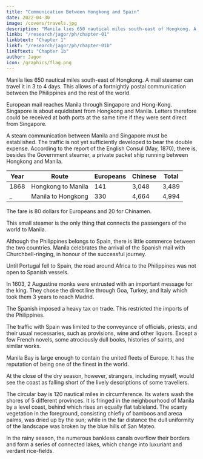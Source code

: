 ```yaml
---
title: "Communication Between Hongkong and Spain"
date: 2022-04-30
image: /covers/travels.jpg
description: "Manila lies 650 nautical miles south-east of Hongkong. A mail steamer can travel it in 3 to 4 days"
linkb: "/research/jagor/ph/chapter-01"
linkbtext: "Chapter 1"
linkf: "/research/jagor/ph/chapter-01b"
linkftext: "Chapter 1b"
author: Jagor
icon: /graphics/flag.png
---
```




Manila lies 650 nautical miles south-east of Hongkong. A mail steamer can travel it in 3 to 4 days. This allows of a fortnightly postal communication between the Philippines and the rest of the world.

European mail reaches Manila through Singapore and Hong-Kong. Singapore is about equidistant from Hongkong and Manila. Letters therefore could be received at both ports at the same time if they were sent direct from Singapore. 

A steam communication between Manila and Singapore must be established. The traffic is not yet sufficiently developed to bear the double expense. According to the report of the English Consul (May, 1870), there is, besides the Government steamer, a private packet ship running between Hongkong and Manila. 


Year | Route | Europeans | Chinese |  Total
--- | --- | --- | --- | ---
1868 | Hongkong to Manila | 141 | 3,048 | 3,489
_ | Manila to Hongkong | 330 | 4,664 | 4,994

The fare is 80 dollars for Europeans and 20 for Chinamen.

This small steamer is the only thing that connects the passengers of the world to Manila.  

<!-- to remind an observer at Hongkong, a port thronged with the ships of all nations, that an island, so specially favoured in organisation and fertility, lies in such close proximity. -->

Although the Philippines belongs to Spain, there is little commerce between the two countries. <!-- Once the tie which bound them was so close that --> Manila<!--  was wont to --> celebrates the arrival of the Spanish mail <!-- with Te Deums and --> with Churchbell-ringing, in honour of the successful <!--  achievement of so stupendous a --> journey. 

Until Portugal fell to Spain, the road around Africa to the Philippines was not open to Spanish vessels. 

<!-- Its advantages, as compared with those of the overland route, are shown by the fact that  -->

In 1603, 2 Augustine monks were entrusted with an important message for the king. They chose the direct line through Goa, Turkey, and Italy which took them 3 years to reach Madrid.

The Spanish imposed a heavy tax on trade. This restricted the imports of the Philippines. 

<!-- had the effect, in spite of the protective duty in favour of national products, of -->  

<!-- the colony to the merchandise of alien countries, and the consignment of its exports to foreign ports.  -->

The traffic with Spain was limited to the conveyance of officials, priests, and their usual necessaries, such as provisions, wine and other liquors. Except a few French novels, some atrociously dull books, histories of saints, and similar works.

Manila Bay is large enough to contain the united fleets of Europe. It has the reputation of being one of the finest in the world. 

At the close of the dry season, however, strangers, including myself, would see the coast as falling short of the lively descriptions of some travellers. 

The circular bay is 120 nautical miles in circumference. Its waters wash the shores of 5 different provinces. It is fringed in the neighbourhood of Manila by a level coast, behind which rises an equally flat tableland. The scanty vegetation in the foreground, consisting chiefly of bamboos and areca palms, was dried up by the sun; while in the far distance the dull uniformity of the landscape was broken by the blue hills of San Mateo.

In the rainy season, the numerous bankless canals overflow their borders and form a series of connected lakes, which change into luxuriant and verdant rice-fields.
